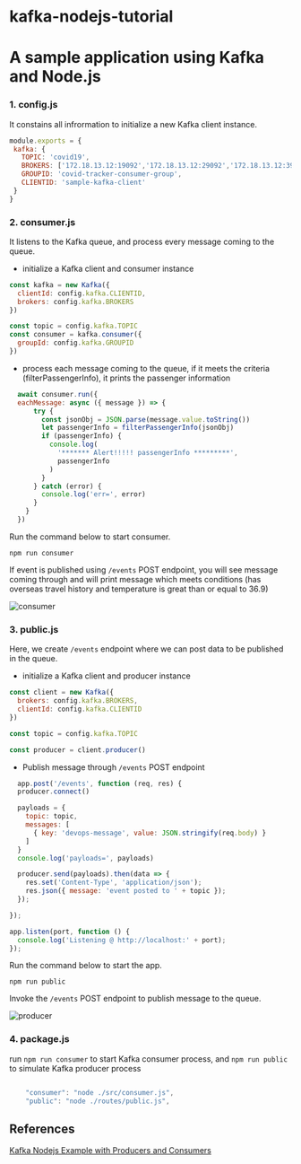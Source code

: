 # kafka-nodejs-tutorial
# A sample application using Kafka and Node.js

  ### 1. config.js 
 
   It constains all infrormation to initialize a new Kafka client instance. 
   
   ```javascript
   module.exports = {
    kafka: {
      TOPIC: 'covid19',
      BROKERS: ['172.18.13.12:19092','172.18.13.12:29092','172.18.13.12:39092'],
      GROUPID: 'covid-tracker-consumer-group',
      CLIENTID: 'sample-kafka-client'
    }
   }

   
   ```

  ### 2. consumer.js

  It listens to the Kafka queue, and process every message coming to the queue. 
  
  
  * initialize a Kafka client and consumer instance
  
  ```javascript
  const kafka = new Kafka({
    clientId: config.kafka.CLIENTID,
    brokers: config.kafka.BROKERS
  })

  const topic = config.kafka.TOPIC
  const consumer = kafka.consumer({
    groupId: config.kafka.GROUPID
  })
  ```
  
  * process each message coming to the queue, if it meets the criteria (filterPassengerInfo), it prints the passenger information
    
  ```javascript
    await consumer.run({
    eachMessage: async ({ message }) => {
        try {
          const jsonObj = JSON.parse(message.value.toString())
          let passengerInfo = filterPassengerInfo(jsonObj)
          if (passengerInfo) {
            console.log(
              '******* Alert!!!!! passengerInfo *********',
              passengerInfo
            )
          }
        } catch (error) {
          console.log('err=', error)
        }
      }
    })
  
  ```

  Run the command below to start consumer.
  
  ```
  npm run consumer
  ```
  
 If event is published using `/events` POST endpoint, you will see message coming through and will print message which meets conditions (has overseas travel history and temperature is great than or equal to 36.9)
  
  ![](screenshots/consumer.png "consumer")
  

  ### 3. public.js

  Here, we create `/events` endpoint where we can post data to be published in the queue.


  * initialize a Kafka client and producer instance
  ```javascript
  const client = new Kafka({
    brokers: config.kafka.BROKERS,
    clientId: config.kafka.CLIENTID
  })

  const topic = config.kafka.TOPIC

  const producer = client.producer()

  ```
  
  * Publish message through `/events` POST endpoint
  
  ```javascript
    app.post('/events', function (req, res) {
    producer.connect()

    payloads = {
      topic: topic,
      messages: [
        { key: 'devops-message', value: JSON.stringify(req.body) }
      ]
    }
    console.log('payloads=', payloads)

    producer.send(payloads).then(data => {
      res.set('Content-Type', 'application/json');
      res.json({ message: 'event posted to ' + topic });
    });

  });

  app.listen(port, function () {
    console.log('Listening @ http://localhost:' + port);
  });
  ```
  
  Run the command below to start the app.
  
  ```
  npm run public
  ```
  Invoke the `/events` POST endpoint to publish message to the queue.
  
  ![](screenshots/producer.png "producer")
  
  

  ### 4. package.js
  
  run `npm run consumer` to start Kafka consumer process, and `npm run public` to simulate Kafka producer process

```javascript

    "consumer": "node ./src/consumer.js",
    "public": "node ./routes/public.js",

```


<a name="reference"></a>
## References

[Kafka Nodejs Example with Producers and Consumers](https://www.bennettnotes.com/post/kafka-nodejs-example/)
